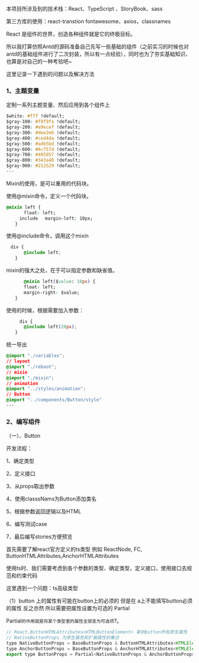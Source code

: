 本项目所涉及到的技术栈：React、TypeScript 、StoryBook、sass

第三方库的使用：react-transtion fontawesome、axios，classnames

React 是组件的世界，创造各种组件就是它的终极目标。

所以我打算仿照Antd的源码准备自己先写一些基础的组件（之前实习的时候也对antd的基础组件进行了二次封装，所以有一点经验），同时也为了夯实基础知识、也算是对自己的一种考验吧~

这里记录一下遇到的问题以及解决方法

### 1、主题变量

定制一系列主题变量、然后应用到各个组件上

~~~css
$white: #fff !default;
$gray-100: #f8f9fa !default;
$gray-200: #e9ecef !default;
$gray-300: #dee2e6 !default;
$gray-400: #ced4da !default;
$gray-500: #adb5bd !default;
$gray-600: #6c757d !default;
$gray-700: #495057 !default;
$gray-800: #343a40 !default;
$gray-900: #212529 !default;
···
~~~

Mixin的使用，是可以重用的代码块。

使用@mixin命令，定义一个代码块。

~~~ css
@mixin left {
　　　　float: left;
　　　include 　margin-left: 10px;
　　}
~~~

使用@include命令，调用这个mixin

~~~css
　div {
　　　　@include left;
　　}
~~~

mixin的强大之处，在于可以指定参数和缺省值。

~~~css　
　　　　@mixin left($value: 10px) {
　　　　float: left;
　　　　margin-right: $value;
　　}
~~~

使用的时候，根据需要加入参数：

~~~css　　
　　　div {
　　　　@include left(20px);
　　}
~~~

统一导出

~~~ css
@import "./variables";
// layout
@import "./reboot";
// mixin
@import "./mixin";
// animation
@import "../styles/animation";
// Button
@import "../components/Button/style"
···
~~~

### 2、编写组件

（一）、Button

开发流程：

1、确定类型

2、定义接口

3、从props取出参数

4、使用classsNams为Button添加类名

5、根据参数返回逻辑以及HTML

6、编写测试case

7、最后编写stories方便预览

首先需要了解react官方定义的ts类型 例如  ReactNode, FC, ButtonHTMLAttributes,AnchorHTMLAttributes

使用ts时、我们需要考虑到各个参数的类型、确定类型，定义接口，使用接口去规范和约束代码

这里遇到一个问题：ts高级类型

（1）button 上的属性有可能在button上的必须的 但是在 a上不能填写button必须的属性 反之亦然 所以需要把属性设置为可选的 Partial

Partial<T>` 的作用就是将某个类型里的属性全部变为可选项 `?。

~~~js
// React.ButtonHTMLAttributes<HTMLButtonElement> 拿到button所有原生属性
// NativeButtonProps 为原生属性和扩展属性的集合
type NativeButtonProps = BaseButtonProps & ButtonHTMLAttributes<HTMLElement>;
type AnchorButtonProps = BaseButtonProps & AnchorHTMLAttributes<HTMLElement>;
export type ButtonProps = Partial<NativeButtonProps & AnchorButtonProps>;
~~~





















